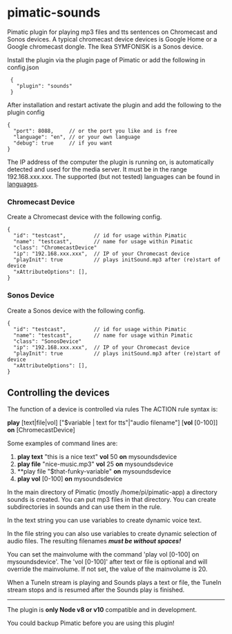 # pimatic-sounds
Pimatic plugin for playing mp3 files and tts sentences on Chromecast and Sonos devices. A typical chromecast device devices is Google Home or a Google chromecast dongle. The Ikea SYMFONISK is a Sonos device.

Install the plugin via the plugin page of Pimatic or add the following in config.json
```
 {
   "plugin": "sounds"
 }
```
After installation and restart activate the plugin and add the following to the plugin config
```
{
  "port": 8088,     // or the port you like and is free
  "language": "en", // or your own language
  "debug": true     // if you want
}

```
The IP address of the computer the plugin is running on, is automatically detected and used for the media server. It must be in the range 192.168.xxx.xxx.
The supported (but not tested) languages can be found in  [languages](https://github.com/bertreb/pimatic-sounds/blob/master/languages).

### Chromecast Device
Create a Chromecast device with the following config.

```
{
  "id": "testcast",         // id for usage within Pimatic
  "name": "testcast",       // name for usage within Pimatic
  "class": "ChromecastDevice"
  "ip": "192.168.xxx.xxx",  // IP of your Chromecast device
  "playInit": true          // plays initSound.mp3 after (re)start of device
  "xAttributeOptions": [],
}
```
### Sonos Device
Create a Sonos device with the following config.

```
{
  "id": "testcast",         // id for usage within Pimatic
  "name": "testcast",       // name for usage within Pimatic
  "class": "SonosDevice"
  "ip": "192.168.xxx.xxx",  // IP of your Chromecast device
  "playInit": true          // plays initSound.mp3 after (re)start of device
  "xAttributeOptions": [],
}
```
## Controlling the devices

The function of a device is controlled via rules
The ACTION rule syntax is:

**play** [text|file|vol] ["$variable | text for tts"|"audio filename"] [**vol** [0-100]] **on** [ChromecastDevice]

Some examples of command lines are:
1. **play text** "this is a nice text" **vol** 50 **on** mysoundsdevice
2. **play file** "nice-music.mp3" **vol** 25 **on** mysoundsdevice
3. **play file "$that-funky-variable" **on** mysoundsdevice
4. **play vol** [0-100] **on** mysoundsdevice

In the main directory of Pimatic (mostly /home/pi/pimatic-app) a directory sounds is created. You can put mp3 files in that directory. You can create subdirectories in sounds and can use them in the rule.

In the text string you can use variables to create dynamic voice text.

In the file string you can also use variables to create dynamic selection of audio files. The resulting filenames ***must be without spaces!***

You can set the mainvolume with the command 'play vol [0-100] on mysoundsdevice'.
The 'vol [0-100]' after text or file is optional and will override the mainvolume. If not set, the value of the mainvolume is 20.

When a TuneIn stream is playing and Sounds plays a text or file, the TuneIn stream stops and is resumed after the Sounds play is finished.

----
The plugin is **only Node v8 or v10** compatible and in development.

You could backup Pimatic before you are using this plugin!

